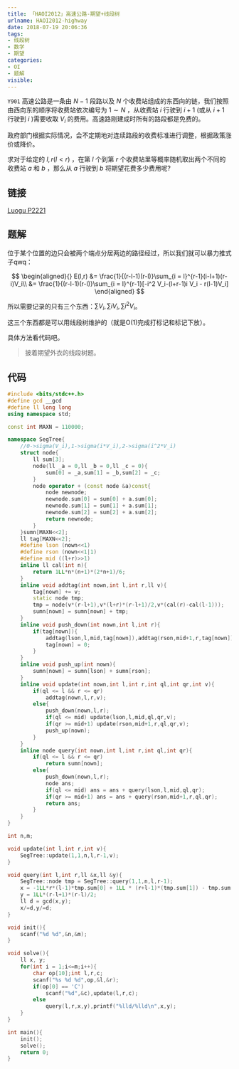 ```yaml
---
title: 「HAOI2012」高速公路-期望+线段树
urlname: HAOI2012-highway
date: 2018-07-19 20:06:36
tags:
- 线段树
- 数学
- 期望
categories: 
- OI
- 题解
visible:
---
```


`Y901` 高速公路是一条由 $N-1$ 段路以及 $N$ 个收费站组成的东西向的链，我们按照由西向东的顺序将收费站依次编号为 $1 \sim N$ ，从收费站 $i$ 行驶到 $i+1$ (或从 $i+1$ 行驶到 $i$ )需要收取 $V_i$ 的费用。高速路刚建成时所有的路段都是免费的。

政府部门根据实际情况，会不定期地对连续路段的收费标准进行调整，根据政策涨价或降价。

求对于给定的 $l,r(l < r)$ ，在第 $l$ 个到第 $r$ 个收费站里等概率随机取出两个不同的收费站 $a$ 和 $b$ ，那么从 $a$ 行驶到 $b$ 将期望花费多少费用呢?

<!-- more -->

## 链接

[Luogu P2221](https://www.luogu.org/problemnew/show/P2221)

## 题解

位于某个位置的边只会被两个端点分居两边的路径经过，所以我们就可以暴力推式子qwq：

$$
\begin{aligned}{}
E(l,r) &= \frac{1}{(r-l-1)(r-l)}\sum_{i = l}^{r-1}(i-l+1)(r-i)V_i\\
&= \frac{1}{(r-l-1)(r-l)}\sum_{i = l}^{r-1}[-i^2 V_i-(l+r-1)i V_i - r(l-1)V_i]
\end{aligned}
$$

所以需要记录的只有三个东西：$\sum V_i , \sum i V_i , \sum i^2 V_i$。

这三个东西都是可以用线段树维护的（就是O(1)完成打标记和标记下放）。

具体方法看代码吧。

> 披着期望外衣的线段树题。

## 代码


```cpp
#include <bits/stdc++.h>
#define gcd __gcd
#define ll long long
using namespace std;

const int MAXN = 110000;

namespace SegTree{
    //0->sigma(V_i),1->sigma(i*V_i),2->sigma(i^2*V_i)
    struct node{
        ll sum[3];
        node(ll _a = 0,ll _b = 0,ll _c = 0){
            sum[0] = _a,sum[1] = _b,sum[2] = _c;
        }
        node operator + (const node &a)const{
            node newnode;
            newnode.sum[0] = sum[0] + a.sum[0];
            newnode.sum[1] = sum[1] + a.sum[1];
            newnode.sum[2] = sum[2] + a.sum[2];
            return newnode;
        }
    }sumn[MAXN<<2];
    ll tag[MAXN<<2];
    #define lson (nown<<1)
    #define rson (nown<<1|1)
    #define mid ((l+r)>>1)
    inline ll cal(int n){
        return 1LL*n*(n+1)*(2*n+1)/6;
    }
    inline void addtag(int nown,int l,int r,ll v){
        tag[nown] += v;
        static node tmp;
        tmp = node(v*(r-l+1),v*(l+r)*(r-l+1)/2,v*(cal(r)-cal(l-1)));
        sumn[nown] = sumn[nown] + tmp;
    }
    inline void push_down(int nown,int l,int r){
        if(tag[nown]){
            addtag(lson,l,mid,tag[nown]),addtag(rson,mid+1,r,tag[nown]);
            tag[nown] = 0;
        }
    }
    inline void push_up(int nown){
        sumn[nown] = sumn[lson] + sumn[rson];
    }
    inline void update(int nown,int l,int r,int ql,int qr,int v){
        if(ql <= l && r <= qr)
            addtag(nown,l,r,v);
        else{
            push_down(nown,l,r);
            if(ql <= mid) update(lson,l,mid,ql,qr,v);
            if(qr >= mid+1) update(rson,mid+1,r,ql,qr,v);
            push_up(nown);
        }
    }
    inline node query(int nown,int l,int r,int ql,int qr){
        if(ql <= l && r <= qr)
            return sumn[nown];
        else{
            push_down(nown,l,r);
            node ans;
            if(ql <= mid) ans = ans + query(lson,l,mid,ql,qr);
            if(qr >= mid+1) ans = ans + query(rson,mid+1,r,ql,qr);
            return ans;
        }
    }
}

int n,m;

void update(int l,int r,int v){
    SegTree::update(1,1,n,l,r-1,v);
}

void query(int l,int r,ll &x,ll &y){
    SegTree::node tmp = SegTree::query(1,1,n,l,r-1);
    x = -1LL*r*(l-1)*tmp.sum[0] + 1LL * (r+l-1)*(tmp.sum[1]) - tmp.sum[2];
    y = 1LL*(r-l+1)*(r-l)/2;
    ll d = gcd(x,y);
    x/=d,y/=d;
} 

void init(){
    scanf("%d %d",&n,&m);
}

void solve(){
    ll x, y;
    for(int i = 1;i<=m;i++){
        char op[10];int l,r,c;
        scanf("%s %d %d",op,&l,&r);
        if(op[0] == 'C')
            scanf("%d",&c),update(l,r,c);
        else
            query(l,r,x,y),printf("%lld/%lld\n",x,y);
    }
}

int main(){
    init();
    solve();
    return 0;
}
```




